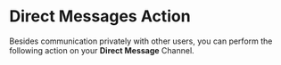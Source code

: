 # Direct Messages Action

Besides communication privately with other users, you can perform the following action on your **Direct Message** Channel.

